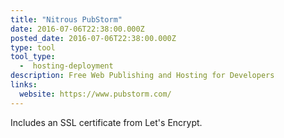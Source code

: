 ```yaml
---
title: "Nitrous PubStorm"
date: 2016-07-06T22:38:00.000Z
posted_date: 2016-07-06T22:38:00.000Z
type: tool
tool_type: 
  -  hosting-deployment
description: Free Web Publishing and Hosting for Developers
links:
  website: https://www.pubstorm.com/
---
```

Includes an SSL certificate from Let's Encrypt.